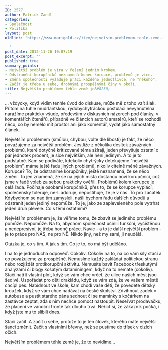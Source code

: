 ```yaml
---
ID: 2577
author: Patrick Zandl
categories:
- Společnost
- Politika
layout: post
oldlink: 'https://www.marigold.cz/item/nejvetsim-problemem-tehle-zeme-je

  '
post_date: 2012-11-26 10:07:19
post_excerpt: ''
published: true
summary_points:
- Největší problém je víra v řešení jedním krokem.
- Odstranění korupčníků neznamená konec korupce, problémů je více.
- Změna společnosti vyžaduje práci každého jednotlivce, ne "někoho".
- Začít je třeba u sebe, drobnými prospěšnými činy v okolí.
title: Největším problémem téhle země je&#8230;
---
```


… vždycky, když vidím tenhle úvod do diskuse, může mě z toho vzít šlak. Přitom na tuhle mudrlantskou, rýdobychytráckou postulaci nevyhnutelna narážíme prakticky všude, především v diskusních názorech pod články, v komentářích čtenářů, případně ve článcích autorů amatérů, kteří se rozhodli něco, co by nemělo mít prostor ani jako komentář, vydat jako samostatný článek. 

Největším problémem (smůlou, chybou, volte dle libosti) je fakt, že něco považujeme za největší problém. Jestliže z několika desítek závažných problémů, které dotyčné kritizované téma sžírají, jeden převyšuje ostatní o pár jednotek procent, je sice největším, ale není jediným. A to je to podstatné. Kam se podíváte, kdekoliv chytrýcky detekujeme “největší problém”, máme ještě řadu jiných problémů, nikoliv citelně méně závažných. Korupce? To, že odstraníme korupčníky, ještě neznamená, že se něco změní. To jen znamená, že se na jejich místa dostanou noví korupčníci, což jsme v řadě voleb za sebou prakticky ověřili. Problémů kolem korupce je celá řada. Počínaje osobami korupčníků, přes to, že se korupce vyplácí, společensky toleruje, ne-li adoruje, nepostihuje, že je v nás. To pro začátek. Kdybychom se nad tím zamysleli, našli bychom řadu dalších důvodů a odstranit jeden jediný nepomůže. To je, jako ze zapleveleného pole vytrhat jeden druh plevele. Co s těmi ostatními? 

Největším problémem je, že věříme tomu, že zbavit se jediného problému pomůže. Nepomůže. Na to, abychom společnost učinili funkční, vyčištěnou a nedepresivní, je třeba hodně práce. Navíc - a to je další největší problém - je to práce pro NÁS, ne pro NĚ. Nikdo jiný, než my sami, ji neudělá. 

Otázka je, co s tím. A jak s tím. Co je to, co má být uděláno. 

I na to je jednoduchá odpověď.  Cokoliv. Cokoliv na to, na co vám síly stačí a co považujeme za prospěšné. Nemusíme každý zakládat politickou stranu nebo rozjíždět protikorupční aktivitu. Nemusíte bavit Facebook třeskutými analýzami či blogy košatým dataminingem, když na to nemáte (cokoliv). Stačí natřít vlastní plot, když se vám chce vrčet, že ulice našich měst jsou šedivé. Uspořádat pro děti drakiádu, když se vám zdá, že ve vašem městě chcípl pes. Nabídnout ve škole, kam chodí vaše děti, že povedete dětský kroužek, když se vám chce nadávat na české školství. Zdvihnout zadek v autobuse a pustit starého pána sednout či se maminky s kočárkem na zastávce zeptat, zda s ním nechce pomoct nastoupit. Neseřvat prodavačku, že placení ve vánoční frontě tak dlouho trvá. Neříct si, že zákazník počká, i když jste mu to slíbili dnes. 

Stačí začít. A začít u sebe, protože to je ten člověk, kterého máte největší šanci změnit. Začít s vlastními břevny, než se pustíme do třísek v cizích očích. 

Největším problémem téhle země je, že to nevidíme...